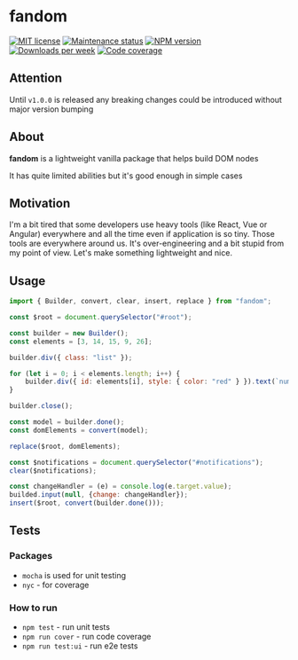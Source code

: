 # fandom

[![MIT license][license-badge]][license-url]
[![Maintenance status][status-badge]][status-url]
[![NPM version][npm-badge]][npm-url]
[![Downloads per week][downloads-badge]][downloads-url]
[![Code coverage][coverage-badge]][coverage-url]

## Attention

Until `v1.0.0` is released any breaking changes could be introduced without major version bumping

## About

**fandom** is a lightweight vanilla package that helps build DOM nodes

It has quite limited abilities but it's good enough in simple cases

## Motivation

I'm a bit tired that some developers use heavy tools (like React, Vue or Angular) everywhere and all the time even if application is so tiny. Those tools are everywhere around us. It's over-engineering and a bit stupid from my point of view. Let's make something lightweight and nice.

## Usage

```javascript
import { Builder, convert, clear, insert, replace } from "fandom";

const $root = document.querySelector("#root");

const builder = new Builder();
const elements = [3, 14, 15, 9, 26];

builder.div({ class: "list" });

for (let i = 0; i < elements.length; i++) {
    builder.div({ id: elements[i], style: { color: "red" } }).text(`number ${elements[i]}`).close();
}

builder.close();

const model = builder.done();
const domElements = convert(model);

replace($root, domElements);

const $notifications = document.querySelector("#notifications");
clear($notifications);

const changeHandler = (e) = console.log(e.target.value);
builded.input(null, {change: changeHandler});
insert($root, convert(builder.done()));
```

## Tests

### Packages

- `mocha` is used for unit testing
- `nyc` - for coverage

### How to run

- `npm test` - run unit tests
- `npm run cover` - run code coverage
- `npm run test:ui` - run e2e tests

[status-url]: https://github.com/vikian050194/fandom/pulse
[status-badge]: https://img.shields.io/github/last-commit/vikian050194/fandom.svg

[license-url]: https://github.com/vikian050194/fandom/blob/master/LICENSE
[license-badge]: https://img.shields.io/github/license/vikian050194/fandom.svg

[npm-url]: https://www.npmjs.com/package/fandom
[npm-badge]: https://img.shields.io/npm/v/fandom

[downloads-url]: https://www.npmjs.com/package/fandom
[downloads-badge]: https://img.shields.io/npm/dw/fandom

[coverage-url]: https://codecov.io/gh/vikian050194/fandom
[coverage-badge]: https://img.shields.io/codecov/c/github/vikian050194/fandom
